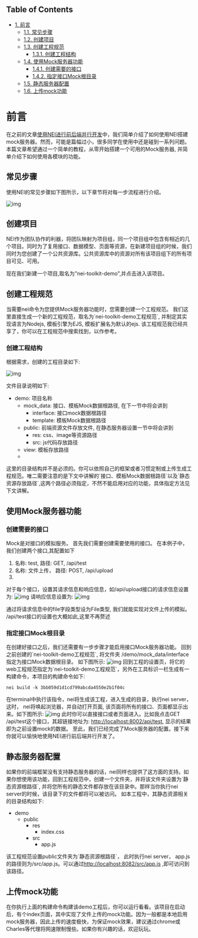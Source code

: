 <div id="table-of-contents">
<h2>Table of Contents</h2>
<div id="text-table-of-contents">
<ul>
<li><a href="#orgheadline10">1. 前言</a>
<ul>
<li><a href="#orgheadline1">1.1. 常见步骤</a></li>
<li><a href="#orgheadline2">1.2. 创建项目</a></li>
<li><a href="#orgheadline4">1.3. 创建工程规范</a>
<ul>
<li><a href="#orgheadline3">1.3.1. 创建工程结构</a></li>
</ul>
</li>
<li><a href="#orgheadline7">1.4. 使用Mock服务器功能</a>
<ul>
<li><a href="#orgheadline5">1.4.1. 创建需要的接口</a></li>
<li><a href="#orgheadline6">1.4.2. 指定接口Mock根目录</a></li>
</ul>
</li>
<li><a href="#orgheadline8">1.5. 静态服务器配置</a></li>
<li><a href="#orgheadline9">1.6. 上传mock功能</a></li>
</ul>
</li>
</ul>
</div>
</div>

# 前言<a id="orgheadline10"></a>

在之前的文章[使用NEI进行前后端并行开发](./使用NEI进行前后端并行开发.md)中，我们简单介绍了如何使用NEI搭建mock服务器。然而，可能是篇幅过小，很多同学在使用中还是碰到一系列问题。 本篇文章希望通过一个简单的教程，从零开始搭建一个可用的Mock服务器, 并简单介绍下如何使用各模块的功能。

## 常见步骤<a id="orgheadline1"></a>

使用NEI的常见步骤如下图所示，以下章节将对每一步流程进行介绍。

![img](./res/test_graphviz.png)

## 创建项目<a id="orgheadline2"></a>

NEI作为团队协作的利器，将团队映射为项目组，同一个项目组中包含有相近的几个项目。同时为了复用接口、数据模型、页面等资源，在新建项目组的时候，我们同时为您创建了一个公共资源库。公共资源库中的资源对所有该项目组下的所有项目可见、可用。

现在我们新建一个项目,取名为"nei-toolkit-demo",并点击进入该项目。

## 创建工程规范<a id="orgheadline4"></a>

当需要nei命令为您提供Mock服务器功能时，您需要创建一个工程规范。 我们这里直接生成一个新的工程规范，取名为\`nei-toolkit-demo工程规范\`, 并制定其实现语言为Nodejs, 模板引擎为EJS, 模板扩展名为默认的ejs. 该工程规范我已经共享了，你可以在工程规范中搜索找到，以作参考。

### 创建工程结构<a id="orgheadline3"></a>

根据需求，创建的工程目录如下:

![img](./res/nei-toolkit-spec.jpg)

文件目录说明如下:

-   demo: 项目名称
    -   mock\_data: 接口、模板Mock数据根路径, 在下一节中将会讲到
        -   interface: 接口mock数据根路径
        -   template: 模板Mock数据根路径
    -   public: 前端资源文件存放文件, 在静态服务器设置一节中将会讲到
        -   res: css、image等资源路径
        -   src: js代码存放路径
    -   view: 模板存放路径
    -

这里的目录结构并不是必须的。你可以依照自己的框架或者习惯定制或上传生成工程规范。唯二需要注意的是下文中讲解的\`接口、模板Mock数据根路径\`以及\`静态资源存放路径\`,这两个路径必须指定，不然不能启用对应的功能，具体指定方法见下文讲解。

## 使用Mock服务器功能<a id="orgheadline7"></a>

### 创建需要的接口<a id="orgheadline5"></a>

Mock是对接口的模拟服务。 首先我们需要创建需要使用的接口。 在本例子中，我们创建两个接口,其配置如下

1.  名称: test, 路径: GET, /api/test
2.  名称: 文件上传， 路径: POST, /api/upload
3.  

对于每个接口，设置其请求信息和响应信息，如/api/upload接口的请求信息设置为:
![img](./res/nei-toolkit-api-upload.png)
请响应信息设置为:
![img](./res/nei-toolkit-api-upload-res.png)

通过将请求信息中的file字段类型设为File类型, 我们就能实现对文件上传的模拟。
/api/test接口的设置也大概如此,这里不再赘述

### 指定接口Mock根目录<a id="orgheadline6"></a>

在创建好接口之后，我们还需要有一步步骤才能启用接口Mock服务器功能。
回到之前创建的\`nei-toolkit-demo工程规范\`, 将文件夹 /demo/mock\_data/interface指定为接口Mock数据根目录。 如下图所示:
![img](./res/nei-toolkit-spec-api.png)
回到工程的设置页，将它的web工程规范指定为\`nei-toolkit-demo工程规范\`，另外在工具标识一栏生成有一构建命令，本项目的构建命令如下:

    nei build -k 3bb059d1d1cd799abcda4550e2b1f04c

在terminal中执行该指令，nei将生成该工程，进入生成的目录，执行nei server，这时， nei将唤起浏览器，并自动打开页面, 该页面将所有的接口、页面都显示出来。如下图所示:
![img](./res/nei-toolkit-server.jpg)
此时你可以直接接口或者页面进入。比如我点击GET /api/test这个接口，其超链接地址为: <http://localhost:8002/api/test>, 显示的结果即为之前设置mock的数据。 至此，我们已经完成了Mock服务器的配置。接下来你就可以愉快地使用NEI进行前后端并行开发了。

## 静态服务器配置<a id="orgheadline8"></a>

如果你的前端框架没有支持静态服务器的话，nei同样也提供了这方面的支持。如果你想使用该功能，回到工程规范中，创建一个文件夹，并将该文件夹设置为\`静态资源根路径\`, 并将您所有的静态文件都存放在该目录中。那样当你执行nei server的时候，该目录下的文件都将可以被访问。 如本工程中，其静态资源相关的目录结构如下:

-   demo
    -   public
        -   res
            -   index.css
        -   src
            -   app.js

该工程规范设置public文件夹为\`静态资源根路径\`， 此时执行nei server， app.js的路径则为/src/app.js。可以通过<http://localhost:8082/src/app.js> ,即可访问到该路径。

## 上传mock功能<a id="orgheadline9"></a>

在你执行上面的构建命令构建该demo工程后，你可以运行看看。该项目在启动后，有个index页面，其中实现了文件上传的mock功能。因为一般都是本地启用mock服务器，因此上传的速度极快，为保证mock效果，建议通过chrome或Charles等代理将网速限制慢些。如果你有兴趣的话，欢迎玩玩。
